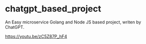 # chatgpt_based_project
An Easy microservice Golang and Node JS based project, writen by ChatGPT. 

https://youtu.be/zC5Z87P_hF4
